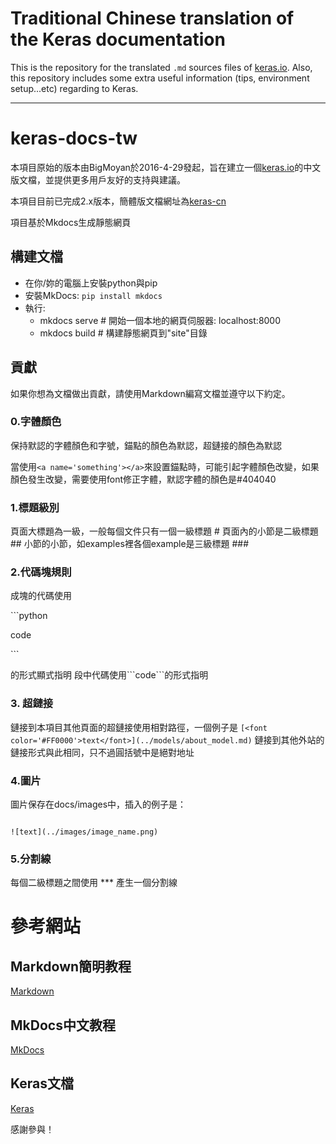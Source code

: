 # Traditional Chinese translation of the Keras documentation

This is the repository for the translated `.md` sources files of [keras.io](http://keras.io/). 
Also, this repository includes some extra useful information (tips, environment setup...etc) 
regarding to Keras.

---


# keras-docs-tw

本項目原始的版本由BigMoyan於2016-4-29發起，旨在建立一個[keras.io](keras.io)的中文版文檔，並提供更多用戶友好的支持與建議。

本項目目前已完成2.x版本，簡體版文檔網址為[keras-cn](http://keras-cn.readthedocs.io/en/latest/)

項目基於Mkdocs生成靜態網頁

## 構建文檔
- 在你/妳的電腦上安裝python與pip
- 安裝MkDocs: ```pip install mkdocs```
- 執行:
  - mkdocs serve # 開始一個本地的網頁伺服器: localhost:8000
  - mkdocs build # 構建靜態網頁到"site"目錄

## 貢獻
如果你想為文檔做出貢獻，請使用Markdown編寫文檔並遵守以下約定。

### 0.字體顏色

保持默認的字體顏色和字號，錨點的顏色為默認，超鏈接的顏色為默認

當使用```<a name='something'></a>```來設置錨點時，可能引起字體顏色改變，如果顏色發生改變，需要使用font修正字體，默認字體的顏色是#404040

### 1.標題級別

頁面大標題為一級，一般每個文件只有一個一級標題 #
頁面內的小節是二級標題 ##
小節的小節，如examples裡各個example是三級標題 ###
  
### 2.代碼塊規則

成塊的代碼使用

\`\`\`python

code

\`\`\`

的形式顯式指明
段中代碼使用\`\`\`code\`\`\`的形式指明

### 3. 超鏈接

鏈接到本項目其他頁面的超鏈接使用相對路徑，一個例子是
```[<font color='#FF0000'>text</font>](../models/about_model.md)```
鏈接到其他外站的鏈接形式與此相同，只不過圓括號中是絕對地址

### 4.圖片

圖片保存在docs/images中，插入的例子是：

```

![text](../images/image_name.png)

```

### 5.分割線

每個二級標題之間使用
\*\*\*
產生一個分割線

# 參考網站

## Markdown簡明教程

[Markdown](http://wowubuntu.com/markdown/)

## MkDocs中文教程

[MkDocs](http://markdown-docs-zh.readthedocs.io/zh_CN/latest/)

## Keras文檔

[Keras](http://keras.io/)

感謝參與！